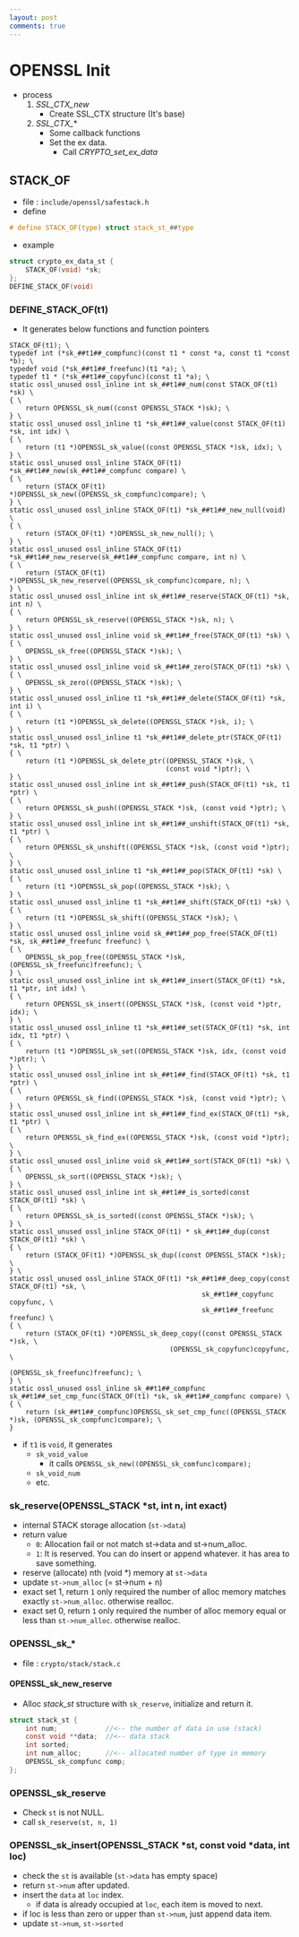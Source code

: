 ```yaml
---
layout: post
comments: true
---
```


# OPENSSL Init

* process
    1. *SSL_CTX_new*
        * Create SSL_CTX structure (It's base)
    2. *SSL_CTX_**
        * Some callback functions
        * Set the ex data.
            * Call *CRYPTO_set_ex_data*

## STACK_OF

* file : `include/openssl/safestack.h`
* define

```c
# define STACK_OF(type) struct stack_st_##type
```

* example

```c
struct crypto_ex_data_st {
    STACK_OF(void) *sk;
};
DEFINE_STACK_OF(void)
```

### DEFINE_STACK_OF(t1)

* It generates below functions and function pointers
```
STACK_OF(t1); \
typedef int (*sk_##t1##_compfunc)(const t1 * const *a, const t1 *const *b); \
typedef void (*sk_##t1##_freefunc)(t1 *a); \
typedef t1 * (*sk_##t1##_copyfunc)(const t1 *a); \
static ossl_unused ossl_inline int sk_##t1##_num(const STACK_OF(t1) *sk) \
{ \
    return OPENSSL_sk_num((const OPENSSL_STACK *)sk); \
} \
static ossl_unused ossl_inline t1 *sk_##t1##_value(const STACK_OF(t1) *sk, int idx) \
{ \
    return (t1 *)OPENSSL_sk_value((const OPENSSL_STACK *)sk, idx); \
} \
static ossl_unused ossl_inline STACK_OF(t1) *sk_##t1##_new(sk_##t1##_compfunc compare) \
{ \
    return (STACK_OF(t1) *)OPENSSL_sk_new((OPENSSL_sk_compfunc)compare); \
} \
static ossl_unused ossl_inline STACK_OF(t1) *sk_##t1##_new_null(void) \
{ \
    return (STACK_OF(t1) *)OPENSSL_sk_new_null(); \
} \
static ossl_unused ossl_inline STACK_OF(t1) *sk_##t1##_new_reserve(sk_##t1##_compfunc compare, int n) \
{ \
    return (STACK_OF(t1) *)OPENSSL_sk_new_reserve((OPENSSL_sk_compfunc)compare, n); \
} \
static ossl_unused ossl_inline int sk_##t1##_reserve(STACK_OF(t1) *sk, int n) \
{ \
    return OPENSSL_sk_reserve((OPENSSL_STACK *)sk, n); \
} \
static ossl_unused ossl_inline void sk_##t1##_free(STACK_OF(t1) *sk) \
{ \
    OPENSSL_sk_free((OPENSSL_STACK *)sk); \
} \
static ossl_unused ossl_inline void sk_##t1##_zero(STACK_OF(t1) *sk) \
{ \
    OPENSSL_sk_zero((OPENSSL_STACK *)sk); \
} \
static ossl_unused ossl_inline t1 *sk_##t1##_delete(STACK_OF(t1) *sk, int i) \
{ \
    return (t1 *)OPENSSL_sk_delete((OPENSSL_STACK *)sk, i); \
} \
static ossl_unused ossl_inline t1 *sk_##t1##_delete_ptr(STACK_OF(t1) *sk, t1 *ptr) \
{ \
    return (t1 *)OPENSSL_sk_delete_ptr((OPENSSL_STACK *)sk, \
                                       (const void *)ptr); \
} \
static ossl_unused ossl_inline int sk_##t1##_push(STACK_OF(t1) *sk, t1 *ptr) \
{ \
    return OPENSSL_sk_push((OPENSSL_STACK *)sk, (const void *)ptr); \
} \
static ossl_unused ossl_inline int sk_##t1##_unshift(STACK_OF(t1) *sk, t1 *ptr) \
{ \
    return OPENSSL_sk_unshift((OPENSSL_STACK *)sk, (const void *)ptr); \
} \
static ossl_unused ossl_inline t1 *sk_##t1##_pop(STACK_OF(t1) *sk) \
{ \
    return (t1 *)OPENSSL_sk_pop((OPENSSL_STACK *)sk); \
} \
static ossl_unused ossl_inline t1 *sk_##t1##_shift(STACK_OF(t1) *sk) \
{ \
    return (t1 *)OPENSSL_sk_shift((OPENSSL_STACK *)sk); \
} \
static ossl_unused ossl_inline void sk_##t1##_pop_free(STACK_OF(t1) *sk, sk_##t1##_freefunc freefunc) \
{ \
    OPENSSL_sk_pop_free((OPENSSL_STACK *)sk, (OPENSSL_sk_freefunc)freefunc); \
} \
static ossl_unused ossl_inline int sk_##t1##_insert(STACK_OF(t1) *sk, t1 *ptr, int idx) \
{ \
    return OPENSSL_sk_insert((OPENSSL_STACK *)sk, (const void *)ptr, idx); \
} \
static ossl_unused ossl_inline t1 *sk_##t1##_set(STACK_OF(t1) *sk, int idx, t1 *ptr) \
{ \
    return (t1 *)OPENSSL_sk_set((OPENSSL_STACK *)sk, idx, (const void *)ptr); \
} \
static ossl_unused ossl_inline int sk_##t1##_find(STACK_OF(t1) *sk, t1 *ptr) \
{ \
    return OPENSSL_sk_find((OPENSSL_STACK *)sk, (const void *)ptr); \
} \
static ossl_unused ossl_inline int sk_##t1##_find_ex(STACK_OF(t1) *sk, t1 *ptr) \
{ \
    return OPENSSL_sk_find_ex((OPENSSL_STACK *)sk, (const void *)ptr); \
} \
static ossl_unused ossl_inline void sk_##t1##_sort(STACK_OF(t1) *sk) \
{ \
    OPENSSL_sk_sort((OPENSSL_STACK *)sk); \
} \
static ossl_unused ossl_inline int sk_##t1##_is_sorted(const STACK_OF(t1) *sk) \
{ \
    return OPENSSL_sk_is_sorted((const OPENSSL_STACK *)sk); \
} \
static ossl_unused ossl_inline STACK_OF(t1) * sk_##t1##_dup(const STACK_OF(t1) *sk) \
{ \
    return (STACK_OF(t1) *)OPENSSL_sk_dup((const OPENSSL_STACK *)sk); \
} \
static ossl_unused ossl_inline STACK_OF(t1) *sk_##t1##_deep_copy(const STACK_OF(t1) *sk, \
                                                sk_##t1##_copyfunc copyfunc, \
                                                sk_##t1##_freefunc freefunc) \
{ \
    return (STACK_OF(t1) *)OPENSSL_sk_deep_copy((const OPENSSL_STACK *)sk, \
                                        (OPENSSL_sk_copyfunc)copyfunc, \
                                        (OPENSSL_sk_freefunc)freefunc); \
} \
static ossl_unused ossl_inline sk_##t1##_compfunc sk_##t1##_set_cmp_func(STACK_OF(t1) *sk, sk_##t1##_compfunc compare) \
{ \
    return (sk_##t1##_compfunc)OPENSSL_sk_set_cmp_func((OPENSSL_STACK *)sk, (OPENSSL_sk_compfunc)compare); \
}
```

* if `t1` is `void`, it generates
    * `sk_void_value`
        * it calls `OPENSSL_sk_new((OPENSSL_sk_comfunc)compare);`
    * `sk_void_num`
    * etc. 


### sk_reserve(OPENSSL_STACK *st, int n, int exact)

* internal STACK storage allocation (`st->data`)
* return value
    * `0`: Allocation fail or not match st->data and st->num_alloc.
    * `1`: It is reserved. You can do insert or append whatever. it has area to save something.
* reserve (allocate) nth (void *) memory at `st->data`
* update `st->num_alloc` (= st->num + n)
* exact set 1, return `1` only required the number of alloc memory matches exactly `st->num_alloc`. otherwise realloc.
* exact set 0, return `1` only required the number of alloc memory equal or less than `st->num_alloc`. otherwise realloc.


### OPENSSL_sk_*

* file : `crypto/stack/stack.c`


#### OPENSSL_sk_new_reserve

* Alloc *stack_st* structure with `sk_reserve`, initialize and return it.

```c
struct stack_st {
    int num;            //<-- the number of data in use (stack)
    const void **data;  //<-- data stack
    int sorted;
    int num_alloc;      //<-- allocated number of type in memory 
    OPENSSL_sk_compfunc comp;
};
```

### OPENSSL_sk_reserve

* Check `st` is not NULL.
* call `sk_reserve(st, n, 1)`

### OPENSSL_sk_insert(OPENSSL_STACK *st, const void *data, int loc)

* check the `st` is available (`st->data` has empty space)
* return `st->num` after updated.
* insert the `data` at `loc` index.
    * if data is already occupied at `loc`, each item is moved to next.
* if loc is less than zero or upper than `st->num`, just append data item.
* update `st->num`, `st->sorted`
